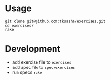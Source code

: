 # Usage
```
git clone git@github.com:tksasha/exercises.git
cd exercises/
rake
```

# Development
- add exercise file to `exercises`
- add spec file to `spec/exercises`
- run specs `rake`
